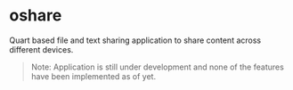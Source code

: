 # oshare
Quart based file and text sharing application to share content across different devices.

> Note: Application is still under development and none of the features have been implemented as of yet.
